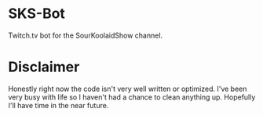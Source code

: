 SKS-Bot
=======

Twitch.tv bot for the SourKoolaidShow channel.


Disclaimer
=======
Honestly right now the code isn't very well written or optimized. I've been very busy with life so I haven't had a chance to clean anything up. Hopefully I'll have time in the near future.
